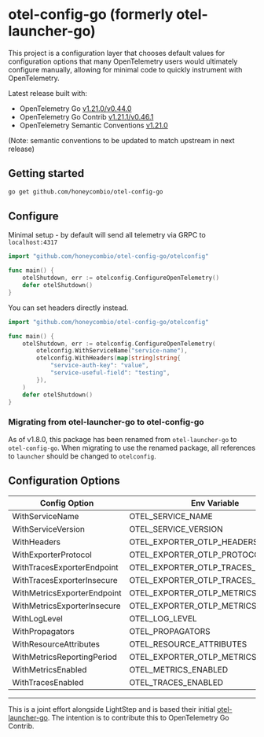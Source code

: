 # otel-config-go (formerly otel-launcher-go)

This project is a configuration layer that chooses default values for configuration options that many OpenTelemetry users would ultimately configure manually, allowing for minimal code to quickly instrument with OpenTelemetry.

Latest release built with:

- OpenTelemetry Go [v1.21.0/v0.44.0](https://github.com/open-telemetry/opentelemetry-go/releases/tag/v1.21.0)
- OpenTelemetry Go Contrib [v1.21.1/v0.46.1](https://github.com/open-telemetry/opentelemetry-go-contrib/releases/tag/v1.21.1)
- OpenTelemetry Semantic Conventions [v1.21.0](https://github.com/open-telemetry/opentelemetry-go/tree/main/semconv/v1.21.0)

(Note: semantic conventions to be updated to match upstream in next release)

## Getting started

```bash
go get github.com/honeycombio/otel-config-go
```

## Configure

Minimal setup - by default will send all telemetry via GRPC to `localhost:4317`

```go
import "github.com/honeycombio/otel-config-go/otelconfig"

func main() {
    otelShutdown, err := otelconfig.ConfigureOpenTelemetry()
    defer otelShutdown()
}
```

You can set headers directly instead.

```go
import "github.com/honeycombio/otel-config-go/otelconfig"

func main() {
    otelShutdown, err := otelconfig.ConfigureOpenTelemetry(
        otelconfig.WithServiceName("service-name"),
        otelconfig.WithHeaders(map[string]string{
            "service-auth-key": "value",
            "service-useful-field": "testing",
        }),
    )
    defer otelShutdown()
}
```

### Migrating from otel-launcher-go to otel-config-go

As of v1.8.0, this package has been renamed from `otel-launcher-go` to `otel-config-go`. When migrating to use the renamed package, all references to `launcher` should be changed to `otelconfig`.

## Configuration Options

| Config Option               | Env Variable                        | Required | Default              |
| --------------------------- | ----------------------------------- | -------- | -------------------- |
| WithServiceName             | OTEL_SERVICE_NAME                   | y        | -                    |
| WithServiceVersion          | OTEL_SERVICE_VERSION                | n        | -                    |
| WithHeaders                 | OTEL_EXPORTER_OTLP_HEADERS          | n        | {}                   |
| WithExporterProtocol        | OTEL_EXPORTER_OTLP_PROTOCOL         | n        | grpc                 |
| WithTracesExporterEndpoint  | OTEL_EXPORTER_OTLP_TRACES_ENDPOINT  | n        | localhost:4317       |
| WithTracesExporterInsecure  | OTEL_EXPORTER_OTLP_TRACES_INSECURE  | n        | false                |
| WithMetricsExporterEndpoint | OTEL_EXPORTER_OTLP_METRICS_ENDPOINT | n        | localhost:4317       |
| WithMetricsExporterInsecure | OTEL_EXPORTER_OTLP_METRICS_INSECURE | n        | false                |
| WithLogLevel                | OTEL_LOG_LEVEL                      | n        | info                 |
| WithPropagators             | OTEL_PROPAGATORS                    | n        | tracecontext,baggage |
| WithResourceAttributes      | OTEL_RESOURCE_ATTRIBUTES            | n        | -                    |
| WithMetricsReportingPeriod  | OTEL_EXPORTER_OTLP_METRICS_PERIOD   | n        | 30s                  |
| WithMetricsEnabled          | OTEL_METRICS_ENABLED                | n        | true                 |
| WithTracesEnabled           | OTEL_TRACES_ENABLED                 | n        | true                 |

------

This is a joint effort alongside LightStep and is based their initial [otel-launcher-go](https://github.com/lightstep/otel-launcher-go). The intention is to contribute this to OpenTelemetry Go Contrib.

